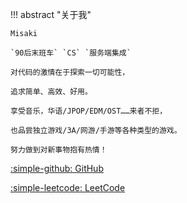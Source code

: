 !!! abstract "关于我"
    
    Misaki
    
    `90后末班车` `CS` `服务端集成`

    对代码的激情在于探索一切可能性，

    追求简单、高效、好用。

    享受音乐，华语/JPOP/EDM/OST……来者不拒，

    也品尝独立游戏/3A/网游/手游等各种类型的游戏。

    努力做到对新事物抱有热情！

[:simple-github: GitHub](https://github.com/samomi0)

[:simple-leetcode: LeetCode](https://leetcode.cn/u/lostmisaki/)
